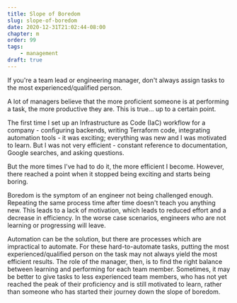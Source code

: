 ```yaml
---
title: Slope of Boredom
slug: slope-of-boredom
date: 2020-12-31T21:02:44-08:00
chapter: m
order: 99
tags:
    - management
draft: true
---
```


If you're a team lead or engineering manager, don't always assign tasks to the most experienced/qualified person.

A lot of managers believe that the more proficient someone is at performing a task, the more productive they are. This is true... up to a certain point.

The first time I set up an Infrastructure as Code (IaC) workflow for a company - configuring backends, writing Terraform code, integrating automation tools - it was exciting; everything was new and I was motivated to learn. But I was not very efficient - constant reference to documentation, Google searches, and asking questions.

But the more times I've had to do it, the more efficient I become. However, there reached a point when it stopped being exciting and starts being boring.

Boredom is the symptom of an engineer not being challenged enough. Repeating the same process time after time doesn't teach you anything new. This leads to a lack of motivation, which leads to reduced effort and a decrease in efficiency. In the worse case scenarios, engineers who are not learning or progressing will leave.

Automation can be the solution, but there are processes which are impractical to automate. For these hard-to-automate tasks, putting the most experienced/qualified person on the task may not always yield the most efficient results. The role of the manager, then, is to find the right balance between learning and performing for each team member. Sometimes, it may be better to give tasks to less experienced team members, who has not yet reached the peak of their proficiency and is still motivated to learn, rather than someone who has started their journey down the slope of boredom.
